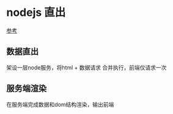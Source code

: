 # nodejs 直出

[参考](https://github.com/joeyguo/blog/issues/8)

## 数据直出

架设一层node服务，将html + 数据请求 合并执行，前端仅请求一次

## 服务端渲染

在服务端完成数据和dom结构渲染，输出前端
